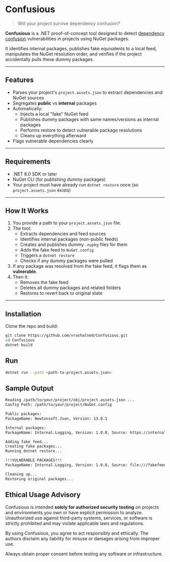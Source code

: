 # Confusious

> Will your project survive dependency confusion?

**Confusious** is a .NET proof-of-concept tool designed to detect [dependency confusion](https://medium.com/@alex.birsan/dependency-confusion-4a5d60fec610) vulnerabilities in projects using NuGet packages.

It identifies internal packages, publishes fake equivalents to a local feed, manipulates the NuGet resolution order, and verifies if the project accidentally pulls these dummy packages.

---

## Features

- Parses your project's `project.assets.json` to extract dependencies and NuGet sources
- Segregates **public** vs **internal** packages
- Automatically:
  - Injects a local "fake" NuGet feed
  - Publishes dummy packages with same names/versions as internal packages
  - Performs restore to detect vulnerable package resolutions
  - Cleans up everything afterward
- Flags vulnerable dependencies clearly

---

## Requirements

- .NET 8.0 SDK or later
- NuGet CLI (for publishing dummy packages)
- Your project must have already run `dotnet restore` once (so `project.assets.json` exists)

---

## How It Works

1. You provide a path to your `project.assets.json` file.
2. The tool:
   - Extracts dependencies and feed sources
   - Identifies internal packages (non-public feeds)
   - Creates and publishes dummy `.nupkg` files for them
   - Adds the fake feed to `NuGet.config`
   - Triggers a `dotnet restore`
   - Checks if any dummy packages were pulled
3. If any package was resolved from the fake feed, it flags them as **vulnerable**.
4. Then it:
   - Removes the fake feed
   - Deletes all dummy packages and related folders
   - Restores to revert back to original state

---

## Installation

Clone the repo and build:

```bash
git clone https://github.com/vrushalned/Confusious.git
cd Confusious
dotnet build
```

## Run
```bash
dotnet run --path <path-to-project.assets.json>
```

## Sample Output
```bash
Reading /path/to/your/project/obj/project.assets.json ...
Config Path: /path/to/your/project/NuGet.config

Public packages:
PackageName: Newtonsoft.Json, Version: 13.0.1

Internal packages:
PackageName: Internal.Logging, Version: 1.0.0, Source: https://internal.nuget/feed

Adding fake feed...
Creating fake packages...
Running dotnet restore...

!!!VULNERABLE PACKAGES!!!
PackageName: Internal.Logging, Version: 1.0.0, Source: file:///fakefeed/

Cleaning up...
Restoring original packages...
```



## Ethical Usage Advisory

Confusious is intended **solely for authorized security testing** on projects and environments you own or have explicit permission to analyze.  
Unauthorized use against third-party systems, services, or software is strictly prohibited and may violate applicable laws and regulations.

By using Confusious, you agree to act responsibly and ethically. The authors disclaim any liability for misuse or damages arising from improper use.

Always obtain proper consent before testing any software or infrastructure.


